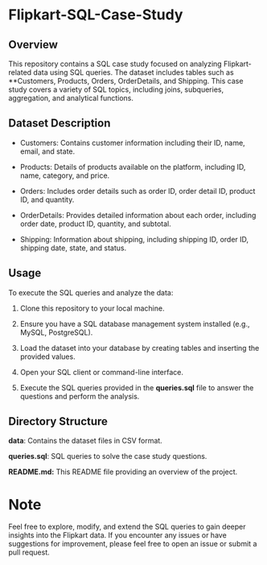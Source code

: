 # Flipkart-SQL-Case-Study

## Overview

This repository contains a SQL case study focused on analyzing Flipkart-related data using SQL queries. The dataset includes tables such as **Customers, Products, Orders, OrderDetails, and Shipping. This case study covers a variety of SQL topics, including joins, subqueries, aggregation, and analytical functions.

## Dataset Description

- Customers: Contains customer information including their ID, name, email, and state.

- Products: Details of products available on the platform, including ID, name, category, and price.

- Orders: Includes order details such as order ID, order detail ID, product ID, and quantity.

- OrderDetails: Provides detailed information about each order, including order date, product ID, quantity, and subtotal.

- Shipping: Information about shipping, including shipping ID, order ID, shipping date, state, and status.

## Usage

To execute the SQL queries and analyze the data:

1. Clone this repository to your local machine.

2. Ensure you have a SQL database management system installed (e.g., MySQL, PostgreSQL).

3. Load the dataset into your database by creating tables and inserting the provided values.

4. Open your SQL client or command-line interface.

5. Execute the SQL queries provided in the **queries.sql** file to answer the questions and perform the analysis.

## Directory Structure

**data**: Contains the dataset files in CSV format.

**queries.sql**: SQL queries to solve the case study questions.

**README.md:** This README file providing an overview of the project.

# Note

Feel free to explore, modify, and extend the SQL queries to gain deeper insights into the Flipkart data. If you encounter any issues or have suggestions for improvement, please feel free to open an issue or submit a pull request.
